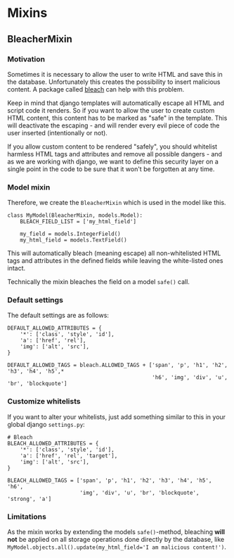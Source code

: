 # Mixins

## BleacherMixin

### Motivation

Sometimes it is necessary to allow the user to write HTML and save this in the database. Unfortunately this creates the
possibility to insert malicious content. A package called [bleach](https://pypi.org/project/bleach) can help with this
problem.

Keep in mind that django templates will automatically escape all HTML and script code it renders. So if you want to
allow the user to create custom HTML content, this content has to be marked as "safe" in the template. This will
deactivate the escaping - and will render every evil piece of code the user inserted (intentionally or not).

If you allow custom content to be rendered "safely", you should whitelist harmless HTML tags and attributes and remove
all possible dangers - and as we are working with django, we want to define this security layer on a single point in the
code to be sure that it won't be forgotten at any time.

### Model mixin

Therefore, we create the `BleacherMixin` which is used in the model like this.

```
class MyModel(BleacherMixin, models.Model):
    BLEACH_FIELD_LIST = ['my_html_field']

    my_field = models.IntegerField()
    my_html_field = models.TextField()
```

This will automatically bleach (meaning escape) all non-whitelisted HTML tags and attributes in the defined fields while
leaving the white-listed ones intact.

Technically the mixin bleaches the field on a model `safe()` call.

### Default settings

The default settings are as follows:

```
DEFAULT_ALLOWED_ATTRIBUTES = {
    '*': ['class', 'style', 'id'],
    'a': ['href', 'rel'],
    'img': ['alt', 'src'],
}

DEFAULT_ALLOWED_TAGS = bleach.ALLOWED_TAGS + ['span', 'p', 'h1', 'h2', 'h3', 'h4', 'h5',*
                                              'h6', 'img', 'div', 'u', 'br', 'blockquote']
```

### Customize whitelists

If you want to alter your whitelists, just add something similar to this in your global django `settings.py`:

```
# Bleach
BLEACH_ALLOWED_ATTRIBUTES = {
    '*': ['class', 'style', 'id'],
    'a': ['href', 'rel', 'target'],
    'img': ['alt', 'src'],
}

BLEACH_ALLOWED_TAGS = ['span', 'p', 'h1', 'h2', 'h3', 'h4', 'h5', 'h6',
                       'img', 'div', 'u', 'br', 'blockquote', 'strong', 'a']

```

### Limitations

As the mixin works by extending the models `safe()`-method, bleaching **will not** be applied on all storage operations
done directly by the database, like `MyModel.objects.all().update(my_html_field='I am malicious content!')`.
